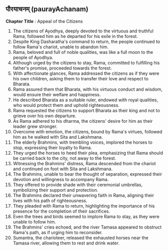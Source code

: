 ## पौरयाचनम् (paurayAchanam)

**Chapter Title** : Appeal of the Citizens

1. The citizens of Ayodhya, deeply devoted to the virtuous and truthful Rama, followed him as he departed for his exile in the forest.
2. Despite King Dasharatha's command to return, the people continued to follow Rama's chariot, unable to abandon him.
3. Rama, beloved and full of noble qualities, was like a full moon to the people of Ayodhya.
4. Although urged by the citizens to stay, Rama, committed to fulfilling his father's promise, proceeded towards the forest.
5. With affectionate glances, Rama addressed the citizens as if they were his own children, asking them to transfer their love and respect to Bharata.
6. Rama assured them that Bharata, with his virtuous conduct and wisdom, would ensure their welfare and happiness.
7. He described Bharata as a suitable ruler, endowed with royal qualities, who would protect them and uphold righteousness.
8. Rama requested the citizens to support Bharata as their king and not to grieve over his own departure.
9. As Rama adhered to his dharma, the citizens' desire for him as their leader grew stronger.
10. Overcome with emotion, the citizens, bound by Rama's virtues, followed him as he walked with Sita and Lakshmana.
11. The elderly Brahmins, with trembling voices, implored the horses to stop, expressing their loyalty to Rama.
12. They urged the horses to heed their plea, emphasizing that Rama should be carried back to the city, not away to the forest.
13. Witnessing the Brahmins' distress, Rama descended from the chariot and continued on foot with Sita and Lakshmana.
14. The Brahmins, unable to bear the thought of separation, expressed their devotion and willingness to accompany Rama.
15. They offered to provide shade with their ceremonial umbrellas, symbolizing their support and protection.
16. The Brahmins declared their unwavering faith in Rama, aligning their lives with his path of righteousness.
17. They pleaded with Rama to return, highlighting the importance of his presence for the completion of their sacrifices.
18. Even the trees and birds seemed to implore Rama to stay, as they were unable to follow him.
19. The Brahmins' cries echoed, and the river Tamasa appeared to obstruct Rama's path, as if urging him to reconsider.
20. Sumantra, the charioteer, released the exhausted horses near the Tamasa river, allowing them to rest and drink water.

